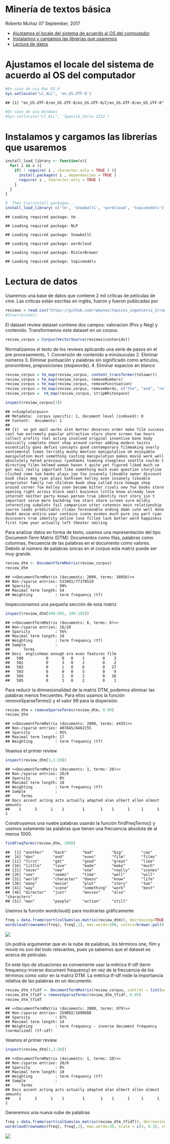 Minería de textos básica
================
Roberto Muñoz
07 September, 2017

-   [Ajustamos el locale del sistema de acuerdo al OS del computador](#ajustamos-el-locale-del-sistema-de-acuerdo-al-os-del-computador)
-   [Instalamos y cargamos las librerías que usaremos](#instalamos-y-cargamos-las-librerias-que-usaremos)
-   [Lectura de datos](#lectura-de-datos)

Ajustamos el locale del sistema de acuerdo al OS del computador
===============================================================

``` r
#En caso de usa Mac OS X
Sys.setlocale("LC_ALL", 'en_US.UTF-8')
```

    ## [1] "en_US.UTF-8/en_US.UTF-8/en_US.UTF-8/C/en_US.UTF-8/en_US.UTF-8"

``` r
#En caso de usa Windows
#Sys.setlocale("LC_ALL", 'Spanish_Chile.1252')
```

Instalamos y cargamos las librerías que usaremos
================================================

``` r
install_load_library <- function(x){
  for( i in x ){
    if( ! require( i , character.only = TRUE ) ){
      install.packages( i , dependencies = TRUE )
      require( i , character.only = TRUE )
    }
  }
}

#  Then try/install packages...
install_load_library( c('tm', 'SnowballC', 'wordcloud', 'topicmodels') )
```

    ## Loading required package: tm

    ## Loading required package: NLP

    ## Loading required package: SnowballC

    ## Loading required package: wordcloud

    ## Loading required package: RColorBrewer

    ## Loading required package: topicmodels

Lectura de datos
================

Usaremos una base de datos que contiene 2 mil críticas de películas de cine. Las críticas están escritas en inglés, fueron y fueron publicadas por

``` r
reviews = read.csv("https://github.com/rpmunoz/topicos_ingenieria_2/raw/master/clase_1/data/movie_reviews-pang_lee_2004.csv", stringsAsFactors = F)
#View(reviews)
```

El dataset review dataset contiene dos campos: valoracion (Pos y Neg) y contenido. Transformamos este dataset en un corpus.

``` r
review_corpus = Corpus(VectorSource(reviews$contenido))
```

Normalizamos el texto de los reviews aplicando una serie de pasos en el pre procesamiento, 1. Conversión de contenido a minúsuculas 2. Eliminar números 3. Eliminar puntuación y palabras sin significado como artículos, pronombres, preposiciones (stopwords). 4. Eliminar espacios en blanco

``` r
review_corpus = tm_map(review_corpus, content_transformer(tolower))
review_corpus = tm_map(review_corpus, removeNumbers)
review_corpus = tm_map(review_corpus, removePunctuation)
review_corpus = tm_map(review_corpus, removeWords, c("the", "and", "re", "s", stopwords("english")))
review_corpus =  tm_map(review_corpus, stripWhitespace)
```

``` r
inspect(review_corpus[3])
```

    ## <<SimpleCorpus>>
    ## Metadata:  corpus specific: 1, document level (indexed): 0
    ## Content:  documents: 1
    ## 
    ## [1]  ve got mail works alot better deserves order make film success cast two extremely popular attractive stars share screen two hours collect profits real acting involved original inventive bone body basically complete shoot shop around corner adding modern twists essentially goes defies concepts good contemporary filmmaking overly sentimental times terribly mushy mention manipulative oh enjoyable manipulation must something casting manipulation makes movie work well absolutely hated previous ryanhanks teaming sleepless seattle couldn t directing films helmed woman haven t quite yet figured liked much ve got mail really important like something much even question storyline cliched come tom hanks plays joe fox insanely likeable owner discount book chain meg ryan plays kathleen kelley even insanely likeable proprietor family run children book shop called nice homage shop around corner fox kelley soon become bitter rivals new fox books store opening right across block small business little know already love internet neither party knows person true identity rest story isn t important serve mere backdrop two stars share screen sure mildly interesting subplots fail comparison utter cuteness main relationship course leads predictable climax foreseeable ending damn cute well done doubt movie entire year contains scene evokes much pure joy part ryan discovers true identity online love filled lack better word happiness first time year actually left theater smiling

Para analizar datos en forma de texto, usamos una representación del tipo Document-Term Matrix (DTM): Documentos como filas, palabras como columnas, frecuencia de las palabras en el documento como valores. Debido al número de palabras únicas en el corpus esta matriz puede ser muy grande.

``` r
review_dtm <- DocumentTermMatrix(review_corpus)
review_dtm
```

    ## <<DocumentTermMatrix (documents: 2000, terms: 38956)>>
    ## Non-/sparse entries: 533481/77378519
    ## Sparsity           : 99%
    ## Maximal term length: 54
    ## Weighting          : term frequency (tf)

Inspeccionamos una pequeña sección de esta matriz

``` r
inspect(review_dtm[500:505, 100:105])
```

    ## <<DocumentTermMatrix (documents: 6, terms: 6)>>
    ## Non-/sparse entries: 16/20
    ## Sparsity           : 56%
    ## Maximal term length: 10
    ## Weighting          : term frequency (tf)
    ## Sample             :
    ##      Terms
    ## Docs  englishman enough era even features film
    ##   500          0      0   0    1        0    3
    ##   501          0      3   0    2        0    2
    ##   502          0      1   0    6        0   27
    ##   503          0      0   0    5        0    9
    ##   504          0      2   0    2        0   16
    ##   505          0      1   0    2        0    1

Para reducir la dimnesionalidad de la matriz DTM, podemos eliminar las palabras menos frecuentes. Para ellos usamos la función removeSparseTerms() y el valor 99 para la dispersión.

``` r
review_dtm = removeSparseTerms(review_dtm, 0.99)
review_dtm
```

    ## <<DocumentTermMatrix (documents: 2000, terms: 4435)>>
    ## Non-/sparse entries: 407845/8462155
    ## Sparsity           : 95%
    ## Maximal term length: 17
    ## Weighting          : term frequency (tf)

Veamos el primer review

``` r
inspect(review_dtm[1,1:20])
```

    ## <<DocumentTermMatrix (documents: 1, terms: 20)>>
    ## Non-/sparse entries: 20/0
    ## Sparsity           : 0%
    ## Maximal term length: 10
    ## Weighting          : term frequency (tf)
    ## Sample             :
    ##     Terms
    ## Docs accent acting acts actually adapted alan albert allen almost amounts
    ##    1      2      1    1        1       1    1      1     1      1       1

Construyamos una nuebe palabras usando la función findFreqTerms() y usemos solamente las palabras que tienen una frecuencia absoluta de al menos 1000.

``` r
findFreqTerms(review_dtm, 1000)
```

    ##  [1] "another"    "back"       "bad"        "big"        "can"       
    ##  [6] "don"        "end"        "even"       "film"       "films"     
    ## [11] "first"      "get"        "good"       "great"      "like"      
    ## [16] "little"     "love"       "made"       "make"       "much"      
    ## [21] "never"      "new"        "one"        "really"     "scenes"    
    ## [26] "see"        "seems"      "time"       "well"       "will"      
    ## [31] "world"      "character"  "doesn"      "know"       "life"      
    ## [36] "many"       "movie"      "plot"       "story"      "two"       
    ## [41] "way"        "scene"      "something"  "work"       "best"      
    ## [46] "director"   "just"       "movies"     "also"       "characters"
    ## [51] "man"        "people"     "action"     "still"

Usemos la función wordcloud() para mostrarlas gráficamente

``` r
freq = data.frame(sort(colSums(as.matrix(review_dtm)), decreasing=TRUE))
wordcloud(rownames(freq), freq[,1], max.words=100, colors=brewer.pal(8, "Dark2"))
```

![](01_mineria_textos-peliculas_files/figure-markdown_github/unnamed-chunk-12-1.png)

Un podría argumentar que en la nube de palabras, los términos one, film y movie no son del todo relavantes, pues ya sabemos que el dataset es acerca de películas.

En este tipo de situaciones es conveniente usar la métrica tf-idf (term frequency-inverse document frequency) en vez de la frecuencia de los términos como valor en la matriz DTM. La métrica tf-idf mide la importancia relativa de las palabras en un documento.

``` r
review_dtm_tfidf <- DocumentTermMatrix(review_corpus, control = list(weighting = weightTfIdf))
review_dtm_tfidf = removeSparseTerms(review_dtm_tfidf, 0.95)
review_dtm_tfidf
```

    ## <<DocumentTermMatrix (documents: 2000, terms: 979)>>
    ## Non-/sparse entries: 259092/1698908
    ## Sparsity           : 87%
    ## Maximal term length: 14
    ## Weighting          : term frequency - inverse document frequency (normalized) (tf-idf)

Veamos el primer review

``` r
inspect(review_dtm[1,1:20])
```

    ## <<DocumentTermMatrix (documents: 1, terms: 20)>>
    ## Non-/sparse entries: 20/0
    ## Sparsity           : 0%
    ## Maximal term length: 10
    ## Weighting          : term frequency (tf)
    ## Sample             :
    ##     Terms
    ## Docs accent acting acts actually adapted alan albert allen almost amounts
    ##    1      2      1    1        1       1    1      1     1      1       1

Generemos una nueva nube de palabras

``` r
freq = data.frame(sort(colSums(as.matrix(review_dtm_tfidf)), decreasing=TRUE))
wordcloud(rownames(freq), freq[,1], max.words=30, scale = c(3, 0.3), colors=brewer.pal(8, "Dark2"))
```

![](01_mineria_textos-peliculas_files/figure-markdown_github/unnamed-chunk-15-1.png)
